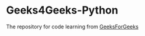 # Geeks4Geeks-Python
The repository for code learning from [GeeksForGeeks](https://www.geeksforgeeks.org/)
